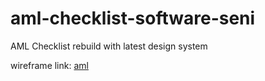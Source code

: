 # aml-checklist-software-seni

AML Checklist rebuild with latest design system

wireframe link:
[aml](https://excalidraw.com/#json=8YU42d8fJBU4rtm2_VkC3,LOw5JY94rcWM3_SuzW8wqw)

